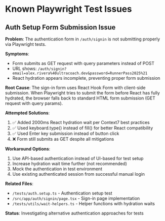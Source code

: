 # Known Playwright Test Issues

## Auth Setup Form Submission Issue

**Problem**: The authentication form in `/auth/signin` is not submitting properly via Playwright tests.

**Symptoms**:

- Form submits as GET request with query parameters instead of POST
- URL shows: `/auth/signin?email=alex.rivera%40ultracoach.dev&password=RunnerPass2025%21`
- React hydration appears incomplete, preventing proper form submission

**Root Cause**:
The sign-in form uses React Hook Form with client-side submission. When Playwright tries to submit the form before React has fully hydrated, the browser falls back to standard HTML form submission (GET request with query params).

**Attempted Solutions**:

1. ✅ Added 2000ms React hydration wait per Context7 best practices
2. ✅ Used keyboard.type() instead of fill() for better React compatibility
3. ✅ Used Enter key submission instead of button click
4. ❌ Form still submits as GET despite all mitigations

**Workaround Options**:

1. Use API-based authentication instead of UI-based for test setup
2. Increase hydration wait time further (not recommended)
3. Mock the authentication in test environment
4. Use existing authenticated session from successful manual login

**Related Files**:

- `/tests/auth.setup.ts` - Authentication setup test
- `/src/app/auth/signin/page.tsx` - Sign-in page implementation
- `/tests/utils/wait-helpers.ts` - Helper functions with hydration waits

**Status**: Investigating alternative authentication approaches for tests
